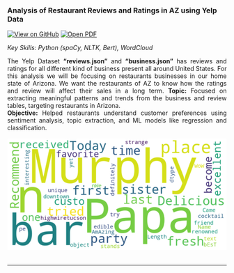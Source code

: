 ### Analysis of Restaurant Reviews and Ratings in AZ using Yelp Data

[![View on GitHub](https://img.shields.io/badge/GitHub-View_on_GitHub-blue?logo=GitHub)](https://github.com/shethbhumit/Yelp_Data_Analysis)
[![Open PDF](https://img.shields.io/badge/PDF-View%20Slides%20PDF-red?logo=adobe-acrobat-reader)](https://drive.google.com/file/d/1Hs4JOmm4zj-vfQKhzWDXTLmvURVLgkEl/view?usp=sharing)

_Key Skills: Python (spaCy, NLTK, Bert), WordCloud_

<div style="text-align: justify">
The Yelp Dataset <b>“reviews.json”</b> and <b>“business.json”</b> has  reviews and ratings for all different kind of business present all around United States. For this analysis we will be focusing on restaurants businesses in our home state of Arizona. We want the restaurants of AZ to know how the ratings and review will affect their sales in a long term. 
<b>Topic:</b> Focused on extracting meaningful patterns and trends from the business and review tables, targeting restaurants in Arizona.<br>
<b>Objective:</b> Helped restaurants understand customer preferences using sentiment analysis, topic extraction, and ML models like regression and classification.
</div>
<br>
<center><img src="images/yelp.png"/></center>
<br>

---
